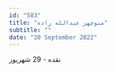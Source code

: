 ```yaml
---
id: "583"
title: "منوچهر عبدالله‌ زاده"
subtitle: ""
date: "20 September 2022"
---
```


نقده - 29 شهریور 
